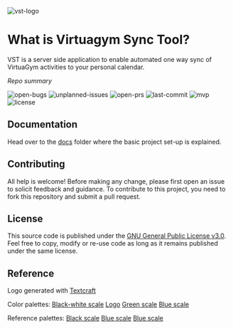 ![vst-logo](virtuagym-sync-tool/public/resources/img/main_logo_alt.png)

# What is Virtuagym Sync Tool?
VST is a server side application to enable automated one way sync of VirtuaGym activities to your personal calendar.

*Repo summary*

![open-bugs](https://img.shields.io/github/issues/nick-van-h/virtuagym-sync-tool/bug?label=Total%20open%20bugs) ![unplanned-issues](https://img.shields.io/github/milestones/issues-open/nick-van-h/virtuagym-sync-tool/2?label=Unplanned%20issues) ![open-prs](https://badgen.net/github/open-prs/nick-van-h/virtuagym-sync-tool) ![last-commit](https://badgen.net/github/last-commit/nick-van-h/virtuagym-sync-tool) ![mvp](https://badgen.net/github/milestones/nick-van-h/virtuagym-sync-tool/1) ![license](https://badgen.net/github/license/nick-van-h/virtuagym-sync-tool)

## Documentation

Head over to the [docs](docs) folder where the basic project set-up is explained.

## Contributing

All help is welcome! Before making any change, please first open an issue to solicit feedback and guidance. To contribute to this project, you need to fork this repository and submit a pull request.

## License

This source code is published under the [GNU General Public License v3.0](LICENSE). Feel free to copy, modify or re-use code as long as it remains published under the same license.

## Reference

Logo generated with [Textcraft](https://textcraft.net/)

Color palettes:
[Black-white scale](https://colorkit.co/color-palette-generator/050a0d-081014-0a151b-0d1a22-0F1F29-abb1b4-c5c9cb-dfe1e2-eeefef-fcfcfc/)
[Logo](https://colorkit.co/color-palette-generator/0F1F29-5291a2-196f54/)
[Green scale](https://colorkit.co/color-palette-generator/fcfcfc-51846c-175c3b-0c2e1e/)
[Blue scale](https://colorkit.co/color-palette-generator/1a5d90-227cbf-5191a2-196f54/)


Reference palettes:
[Black scale](https://colorkit.co/color-palette-generator/00010D-202326-35373a-494b4d-6d6e6f-d7d7d9-e3e4e6-fcfcfc/)
[Blue scale](https://colorkit.co/color-palette-generator/fcfcfc-95c9f8-67b4fc-50aafe-318ce1-2a78c3-1c5086-0b1f38/)
[Blue scale](https://colorkit.co/color-palette-generator/1c323a-5291a2-7dacb9-a7c7cf-fcfcfc/)
